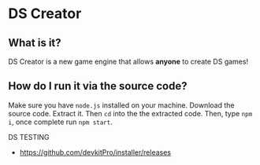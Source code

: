 DS Creator
==========

What is it?
-----------

DS Creator is a new game engine that allows **anyone** to create DS games!

How do I run it via the source code?
------------------------------------

Make sure you have `node.js` installed on your machine. Download the source code. Extract it. Then `cd` into the the extracted code. Then, type `npm i`, once complete run `npm start`.

DS TESTING
 - https://github.com/devkitPro/installer/releases
